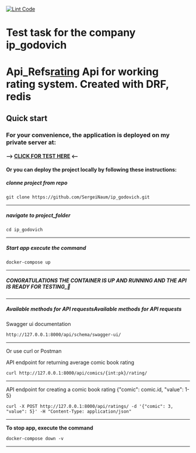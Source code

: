 [![Lint Code](https://github.com/SergeiNaum/Stakewolle/actions/workflows/linter_check.yml/badge.svg)](https://github.com/SergeiNaum/Stakewolle/actions/workflows/linter_check.yml)
# Test task for the company ip_godovich
# **Api_Refs[rating](rating)** Api for working rating system. Created with DRF, redis


## Quick start

### For your convenience, the application is deployed on my private server at:
#### --> [CLICK FOR TEST HERE](http://77.222.53.154:8000/api/schema/swagger-ui/) <--
  
#### Or you can deploy the project locally by following these instructions:

##### clonne project from repo

```
git clone https://github.com/SergeiNaum/ip_godovich.git
```
---

##### navigate to project_folder

```
cd ip_godovich
```
---

##### Start app execute the command
```
docker-compose up
```
---
##### CONGRATULATIONS THE CONTAINER IS UP AND RUNNING AND THE API IS READY FOR TESTING_🚀

---

##### Available methods for API requestsAvailable methods for API requests

Swagger ui documentation
```
http://127.0.0.1:8000/api/schema/swagger-ui/
```
---
Or use curl or Postman


API endpoint for returning average comic book rating
```
curl http://127.0.0.1:8000/api/comics/{int:pk}/rating/
```

---


API endpoint for creating a comic book rating {"comic": comic.id, "value": 1-5}
```
curl -X POST http://127.0.0.1:8000/api/ratings/ -d '{"comic": 3, "value": 5}' -H "Content-Type: application/json"
```

---

**To stop app, execute the command**

```
docker-compose down -v
```

---

